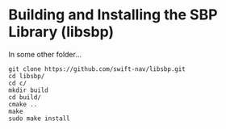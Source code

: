 # Building and Installing the SBP Library (libsbp)

In some other folder...
```
git clone https://github.com/swift-nav/libsbp.git
cd libsbp/
cd c/
mkdir build
cd build/
cmake ..
make
sudo make install
```
